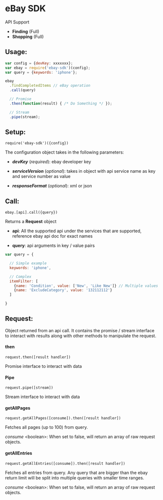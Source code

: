 # eBay SDK


API Support

 * **Finding** (Full)
 * **Shopping** (Full)

## Usage:

```javascript
var config = {devKey: xxxxxxx};
var ebay = require('ebay-sdk')(config);
var query = {keywords: 'iphone'};

ebay
  .findCompletedItems // eBay operation
  .call(query)

  // Promise
  .then(function(result) { /* Do Something */ });

  // Stream
  .pipe(stream);
```

## Setup:

```
require('ebay-sdk')({config})
```

The configuration object takes in the following parameters:

- ***devKey*** (_required_):
ebay developer key


- ***serviceVersion*** (_optional_):
takes in object with api service name as key and service number as value


- ***responseFormat*** (_optional_):
xml or json

## Call:
```
ebay.[api].call({query})
```

Returns a **Request** object

- **api**: All the supported api under the services that are supported, reference ebay api doc for exact names


- **query**: api arguments in key / value pairs

```javascript
var query = {

  // Simple example
  keywords: 'iphone',

  // Complex
  itemFilter: [
    {name: 'Condition', value: ['New', 'Like New']} // Multiple values
    {name: 'ExcludeCategory', value: '132112112'}
  ]

}
```



## Request:
Object returned from an api call. It contains the promise / stream interface to interact with results along with other methods to manipulate the request.

#### then
```
request.then([result handler])
```

Promise interface to interact with  data

#### Pipe
```
request.pipe([stream])
```

Stream interface to interact with  data

#### getAllPages
```
request.getAllPages([consume]).then([result handler])
```


Fetches all pages (up to 100) from query.

_consume_ \<boolean>: When set to false, will return an array of raw request objects.

#### getAllEntries
```
request.getAllEntries([consume]).then([result handler])
```

Fetches all entries from query. Any query that are bigger than the ebay return limit will be split into multiple queries with smaller time ranges.

_consume_ \<boolean>: When set to false, will return an array of raw request objects.


